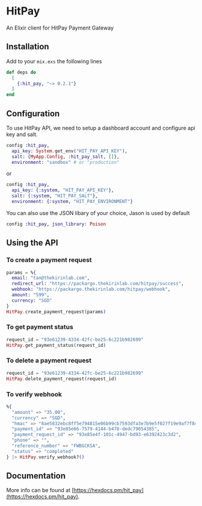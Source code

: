 # HitPay

An Elixir client for HitPay Payment Gateway

## Installation

Add to your `mix.exs` the following lines

```elixir
def deps do
  [
    {:hit_pay, "~> 0.2.1"}
  ]
end
```

## Configuration

To use HitPay API, we need to setup a dashboard account and configure api key and salt.

```elixir
config :hit_pay,
  api_key: System.get_env("HIT_PAY_API_KEY"),
  salt: {MyApp.Config, :hit_pay_salt, []},
  environment: "sandbox" # or "production"
```

or

```elixir
config :hit_pay,
  api_key: {:system, "HIT_PAY_API_KEY"},
  salt: {:system, "HIT_PAY_SALT"},
  environment: {:system, "HIT_PAY_ENVIRONMENT"}
```

You can also use the JSON libary of your choice, Jason is used by default

```elixir
config :hit_pay, json_library: Poison
```

## Using the API

### To create a payment request

```elixir
params = %{
  email: "tan@thekirinlab.com",
  redirect_url: "https://packargo.thekirinlab.com/hitpay/success",
  webhook: "https://packargo.thekirinlab.com/hitpay/webhook",
  amount: "599",
  currency: "SGD"
}
HitPay.create_payment_request(params)
```

### To get payment status

```elixir
request_id = "93e61239-4334-42fc-be25-6c221b982699"
HitPay.get_payment_status(request_id)
```
### To delete a payment request

```elixir
request_id = "93e61239-4334-42fc-be25-6c221b982699"
HitPay.delete_payment_request(request_id)
```

### To verify webhook

```elixir
%{
  "amount" => "35.00",
  "currency" => "SGD",
  "hmac" => "8ae5832ebc8ff5e794815e06b99cb7593dfa3e7b9e5f027f19e9af7f8442a55f",
  "payment_id" => "93e85e66-7579-4144-b478-dedc79054385",
  "payment_request_id" => "93e85e4f-101c-4947-bd93-e6392423c3d2",
  "phone" => "",
  "reference_number" => "FWBGCKSA",
  "status" => "completed"
} |> HitPay.verify_webhook?()
```

## Documentation

More info can be found at [https://hexdocs.pm/hit_pay](https://hexdocs.pm/hit_pay).

